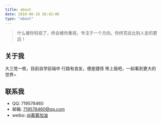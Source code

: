```yaml
---
title: about
date: 2016-06-16 16:42:06
type: "about"
---
```

> 什么被你轻视了，终会被你重视，专注于一个方向，你终究会比别人走的更远！

## 关于我
大三党一枚，目前自学前端中
行路有良友，便是捷径
带上我吧，一起看到更大的世界~

## 联系我

* QQ: 719578460
* 邮箱: 719578460@qq.com
* weibo: [@慕慕加油](http://weibo.com/shumurong)